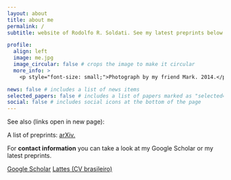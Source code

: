 ```yaml
---
layout: about
title: about me
permalink: /
subtitle: website of Rodolfo R. Soldati. See my latest preprints below or on arXiv.

profile:
  align: left
  image: me.jpg
  image_circular: false # crops the image to make it circular
  more_info: >
    <p style="font-size: small;">Photograph by my friend Mark. 2014.</p>

news: false # includes a list of news items
selected_papers: false # includes a list of papers marked as "selected={true}"
social: false # includes social icons at the bottom of the page
---
```


See also (links open in new page):

A list of preprints:
<a href="https://arxiv.org/a/reissoldati_r_1.html" target="_blank">arXiv.</a>

For <strong>contact information</strong> you can take a look at my Google
Scholar or my latest preprints.

<span white-space="nowrap">
    <a href="https://scholar.google.com/citations?user=1JYgbkQAAAAJ&hl=en" target="_blank">Google Scholar</a>
</span>

<span white-space="nowrap">
<a href="http://lattes.cnpq.br/0323881141533439" target="_blank">Lattes (CV brasileiro)</a>
</span>
